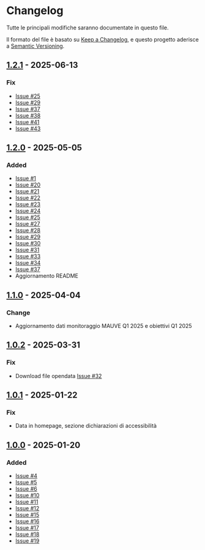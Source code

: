 # Changelog

Tutte le principali modifiche saranno documentate in questo file.

Il formato del file è basato su [Keep a Changelog](https://keepachangelog.com/en/1.1.0/),
e questo progetto aderisce a [Semantic Versioning](https://semver.org/spec/v2.0.0.html).

## [1.2.1](https://github.com/AgID/accessibilita-dashboard/releases/tag/1.2.1) - 2025-06-13

### Fix

- [Issue #25](https://github.com/AgID/accessibilita-monitoraggio/issues/25)
- [Issue #29](https://github.com/AgID/accessibilita-monitoraggio/issues/29)
- [Issue #37](https://github.com/AgID/accessibilita-monitoraggio/issues/37)
- [Issue #38](https://github.com/AgID/accessibilita-monitoraggio/issues/38)
- [Issue #41](https://github.com/AgID/accessibilita-monitoraggio/issues/41)
- [Issue #43](https://github.com/AgID/accessibilita-monitoraggio/issues/43)

## [1.2.0](https://github.com/AgID/accessibilita-dashboard/releases/tag/1.2.0) - 2025-05-05

### Added

- [Issue #1](https://github.com/AgID/accessibilita-monitoraggio/issues/1)
- [Issue #20](https://github.com/AgID/accessibilita-monitoraggio/issues/20)
- [Issue #21](https://github.com/AgID/accessibilita-monitoraggio/issues/21)
- [Issue #22](https://github.com/AgID/accessibilita-monitoraggio/issues/22)
- [Issue #23](https://github.com/AgID/accessibilita-monitoraggio/issues/23)
- [Issue #24](https://github.com/AgID/accessibilita-monitoraggio/issues/24)
- [Issue #25](https://github.com/AgID/accessibilita-monitoraggio/issues/25)
- [Issue #27](https://github.com/AgID/accessibilita-monitoraggio/issues/27)
- [Issue #28](https://github.com/AgID/accessibilita-monitoraggio/issues/28)
- [Issue #29](https://github.com/AgID/accessibilita-monitoraggio/issues/29)
- [Issue #30](https://github.com/AgID/accessibilita-monitoraggio/issues/30)
- [Issue #31](https://github.com/AgID/accessibilita-monitoraggio/issues/31)
- [Issue #33](https://github.com/AgID/accessibilita-monitoraggio/issues/33)
- [Issue #34](https://github.com/AgID/accessibilita-monitoraggio/issues/34)
- [Issue #37](https://github.com/AgID/accessibilita-monitoraggio/issues/37)
- Aggiornamento README

## [1.1.0](https://github.com/AgID/accessibilita-dashboard/releases/tag/1.1.0) - 2025-04-04

### Change

- Aggiornamento dati monitoraggio MAUVE Q1 2025 e obiettivi Q1 2025

## [1.0.2](https://github.com/AgID/accessibilita-dashboard/releases/tag/1.0.2) - 2025-03-31

### Fix

- Download file opendata [Issue #32](https://github.com/AgID/accessibilita-monitoraggio/issues/32)

## [1.0.1](https://github.com/AgID/accessibilita-dashboard/releases/tag/1.0.1) - 2025-01-22

### Fix

- Data in homepage, sezione dichiarazioni di accessibilità

## [1.0.0](https://github.com/AgID/accessibilita-dashboard/releases/tag/1.0.0) - 2025-01-20

### Added

- [Issue #4](https://github.com/AgID/accessibilita-monitoraggio/issues/4)
- [Issue #5](https://github.com/AgID/accessibilita-monitoraggio/issues/5)
- [Issue #6](https://github.com/AgID/accessibilita-monitoraggio/issues/6)
- [Issue #10](https://github.com/AgID/accessibilita-monitoraggio/issues/10)
- [Issue #11](https://github.com/AgID/accessibilita-monitoraggio/issues/11)
- [Issue #12](https://github.com/AgID/accessibilita-monitoraggio/issues/12)
- [Issue #15](https://github.com/AgID/accessibilita-monitoraggio/issues/15)
- [Issue #16](https://github.com/AgID/accessibilita-monitoraggio/issues/16)
- [Issue #17](https://github.com/AgID/accessibilita-monitoraggio/issues/17)
- [Issue #18](https://github.com/AgID/accessibilita-monitoraggio/issues/18)
- [Issue #19](https://github.com/AgID/accessibilita-monitoraggio/issues/19)
